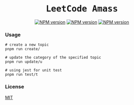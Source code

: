 <h1 align="center"><samp>LeetCode Amass</samp></h1>

<p align="center">
<a href="./docs/PROBLEMS.md"><img src="https://img.shields.io/badge/-题库目录-blue" alt="NPM version"></a>
<a href="./docs/CATEGORY.md"><img src="https://img.shields.io/badge/-题库分类-red" alt="NPM version"></a>
<a href="./docs/FREQUENCY.md"><img src="https://img.shields.io/badge/-题目频率-green" alt="NPM version"></a>

### Usage

```shell
# create a new topic
pnpm run create/

# update the category of the specified topic
pnpm run update/u

# using jest for unit test
pnpm run test/t
```

### License

[MIT](./LICENSE)
